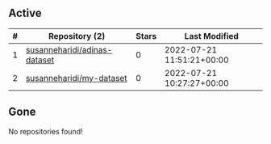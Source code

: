 ## Active
| # | Repository (2) | Stars | Last Modified |
| --- | --- | --- | --- |
| 1 | [susanneharidi/adinas-dataset](https://gin.g-node.org/susanneharidi/adinas-dataset) | 0 | 2022-07-21 11:51:21+00:00 |
| 2 | [susanneharidi/my-dataset](https://gin.g-node.org/susanneharidi/my-dataset) | 0 | 2022-07-21 10:27:27+00:00 |

## Gone
No repositories found!
